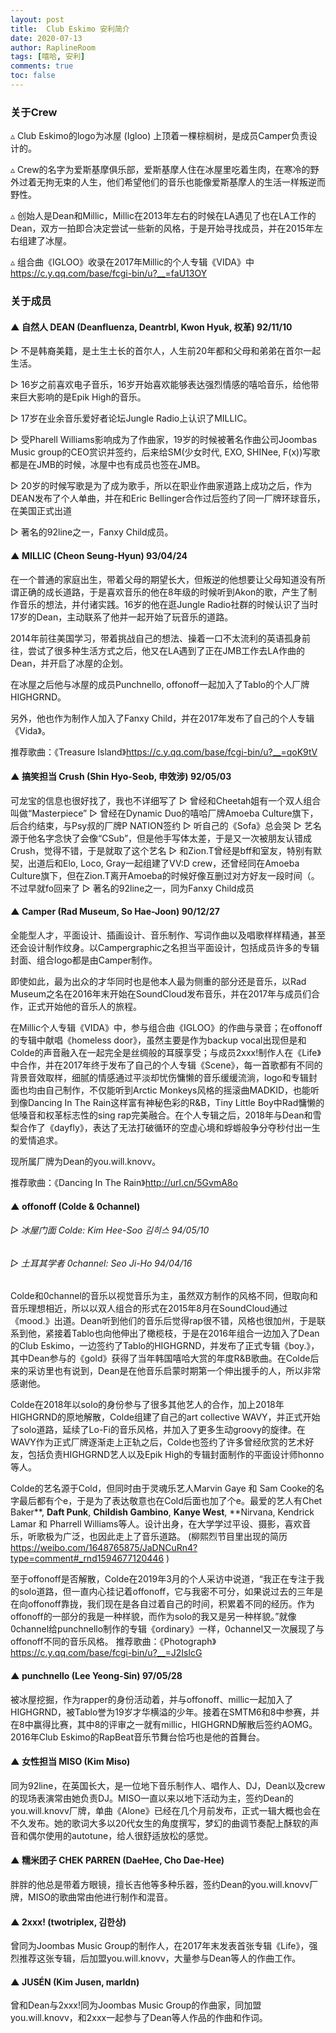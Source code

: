 ```yaml
---
layout: post
title:  Club Eskimo 安利简介
date: 2020-07-13
author: RaplineRoom
tags: [嘻哈, 安利]
comments: true
toc: false
---
```


### 关于Crew

▵ Club Eskimo的logo为冰屋 (Igloo) 上顶着一棵棕榈树，是成员Camper负责设计的。

▵ Crew的名字为爱斯基摩俱乐部，爱斯基摩人住在冰屋里吃着生肉，在寒冷的野外过着无拘无束的人生，他们希望他们的音乐也能像爱斯基摩人的生活一样叛逆而野性。

▵ 创始人是Dean和Millic，Millic在2013年左右的时候在LA遇见了也在LA工作的Dean，双方一拍即合决定尝试一些新的风格，于是开始寻找成员，并在2015年左右组建了冰屋。

▵ 组合曲《IGLOO》收录在2017年Millic的个人专辑《VIDA》中 https://c.y.qq.com/base/fcgi-bin/u?__=faU13OY

### 关于成员

#### ▲ 自然人 DEAN (Deanfluenza, Deantrbl, Kwon Hyuk, 权革) 92/11/10

▻ 不是韩裔美籍，是土生土长的首尔人，人生前20年都和父母和弟弟在首尔一起生活。

▻ 16岁之前喜欢电子音乐，16岁开始喜欢能够表达强烈情感的嘻哈音乐，给他带来巨大影响的是Epik High的音乐。

▻ 17岁在业余音乐爱好者论坛Jungle Radio上认识了MILLIC。

▻ 受Pharell Williams影响成为了作曲家，19岁的时候被著名作曲公司Joombas Music group的CEO赏识并签约，后来给SM(少女时代, EXO, SHINee, F(x))写歌都是在JMB的时候，冰屋中也有成员也签在JMB。

▻ 20岁的时候写歌是为了成为歌手，所以在职业作曲家道路上成功之后，作为DEAN发布了个人单曲，并在和Eric Bellinger合作过后签约了同一厂牌环球音乐，在美国正式出道

▻ 著名的92line之一，Fanxy Child成员。

#### ▲ MILLIC (Cheon Seung-Hyun) 93/04/24

在一个普通的家庭出生，带着父母的期望长大，但叛逆的他想要让父母知道没有所谓正确的成长道路，于是喜欢音乐的他在8年级的时候听到Akon的歌，产生了制作音乐的想法，并付诸实践。16岁的他在逛Jungle Radio社群的时候认识了当时17岁的Dean，主动联系了他并一起开始了玩音乐的道路。

2014年前往美国学习，带着挑战自己的想法、操着一口不太流利的英语孤身前往，尝试了很多种生活方式之后，他又在LA遇到了正在JMB工作去LA作曲的Dean，并开启了冰屋的企划。

在冰屋之后他与冰屋的成员Punchnello, offonoff一起加入了Tablo的个人厂牌HIGHGRND。

另外，他也作为制作人加入了Fanxy Child，并在2017年发布了自己的个人专辑《Vida》。

推荐歌曲：《Treasure Island》https://c.y.qq.com/base/fcgi-bin/u?__=qoK9tV

#### ▲ 搞笑担当 Crush (Shin Hyo-Seob, 申效涉) 92/05/03

可龙宝的信息也很好找了，我也不详细写了
▻ 曾经和Cheetah姐有一个双人组合叫做“Masterpiece”
▻ 曾经在Dynamic Duo的嘻哈厂牌Amoeba Culture旗下，后合约结束，与Psy叔的厂牌P NATION签约
▻ 听自己的《Sofa》总会哭
▻ 艺名源于他名字念快了会像“CSub”，但是他手写体太差，于是又一次被朋友认错成Crush，觉得不错，于是就取了这个艺名
▻ 和Zion.T曾经是bff和室友，特别有默契，出道后和Elo, Loco, Gray一起组建了VV:D crew，还曾经同在Amoeba Culture旗下，但在Zion.T离开Amoeba的时候好像互删过对方好友一段时间（。不过早就fo回来了
▻ 著名的92line之一，同为Fanxy Child成员

#### ▲ Camper (Rad Museum, So Hae-Joon) 90/12/27

全能型人才，平面设计、插画设计、音乐制作、写词作曲以及唱歌样样精通，甚至还会设计制作纹身。以Campergraphic之名担当平面设计，包括成员许多的专辑封面、组合logo都是由Camper制作。

即使如此，最为出众的才华同时也是他本人最为侧重的部分还是音乐，以Rad Museum之名在2016年末开始在SoundCloud发布音乐，并在2017年与成员们合作，正式开始他的音乐人的旅程。

在Millic个人专辑《VIDA》中，参与组合曲《IGLOO》的作曲与录音；在offonoff的专辑中献唱《homeless door》，虽然主要是作为backup vocal出现但是和Colde的声音融入在一起完全是丝绸般的耳膜享受；与成员2xxx!制作人在《Life》中合作，并在2017年终于发布了自己的个人专辑《Scene》，每一首歌都有不同的背景音效取样，细腻的情感通过平淡却忧伤慵懒的音乐缓缓流淌，logo和专辑封面也均由自己制作，不仅能听到Arctic Monkeys风格的摇滚曲MADKID，也能听到像Dancing In The Rain这样富有神秘色彩的R&B，Tiny Little Boy中Rad慵懒的低嗓音和权革标志性的sing rap完美融合。在个人专辑之后，2018年与Dean和雪梨合作了《dayfly》，表达了无法打破循环的空虚心境和蜉蝣般争分夺秒付出一生的爱情追求。

现所属厂牌为Dean的you.will.knovv。

推荐歌曲：《Dancing In The Rain》http://url.cn/5GvmA8o

#### ▲ offonoff (Colde & 0channel)

###### ▻ 冰屋门面 Colde: Kim Hee-Soo 김히스 94/05/10

###### ▻ 土耳其学者 0channel: Seo Ji-Ho 94/04/16

Colde和0channel的音乐以视觉音乐为主，虽然双方制作的风格不同，但取向和音乐理想相近，所以以双人组合的形式在2015年8月在SoundCloud通过《mood.》出道。Dean听到他们的音乐后觉得rap很不错，风格也很加州，于是联系到他，紧接着Tablo也向他伸出了橄榄枝，于是在2016年组合一边加入了Dean的Club Eskimo，一边签约了Tablo的HIGHGRND，并发布了正式专辑《boy.》，其中Dean参与的《gold》获得了当年韩国嘻哈大赏的年度R&B歌曲。在Colde后来的采访里也有说到，Dean是在他音乐启蒙时期第一个伸出援手的人，所以非常感谢他。

Colde在2018年以solo的身份参与了很多其他艺人的合作，加上2018年HIGHGRND的原地解散，Colde组建了自己的art collective WAVY，并正式开始了solo道路，延续了Lo-Fi的音乐风格，并加入了更多生动groovy的旋律。在WAVY作为正式厂牌逐渐走上正轨之后，Colde也签约了许多曾经欣赏的艺术好友，包括负责HIGHGRND艺人以及Epik High的专辑封面制作的平面设计师honno等人。

Colde的艺名源于Cold，但同时由于灵魂乐艺人Marvin Gaye 和 Sam Cooke的名字最后都有个e，于是为了表达敬意也在Cold后面也加了个e。最爱的艺人有Chet Baker**, **Daft Punk**, **Childish Gambino**, **Kanye West**, **Nirvana,  Kendrick Lamar 和 Pharrell Williams等人。设计出身，在大学学过平设、摄影，喜欢音乐，听歌极为广泛，也因此走上了音乐道路。 (柳熙烈节目里出现的简历 https://weibo.com/1648765875/JaDNCuRn4?type=comment#_rnd1594677120446 ) 

至于offonoff是否解散，Colde在2019年3月的个人采访中说道，“我正在专注于我的solo道路，但一直内心挂记着offonoff，它与我密不可分，如果说过去的三年是在向offonoff靠拢，我们现在是各自过着自己的时间，积累着不同的经历。作为offonoff的一部分的我是一种样貌，而作为solo的我又是另一种样貌。”就像0channel给punchnello制作的专辑《ordinary》一样，0channel又一次展现了与offonoff不同的音乐风格。
推荐歌曲：《Photograph》https://c.y.qq.com/base/fcgi-bin/u?__=J2IslcG

#### ▲ punchnello (Lee Yeong-Sin) 97/05/28

被冰屋挖掘，作为rapper的身份活动着，并与offonoff、millic一起加入了HIGHGRND，被Tablo誉为19岁才华横溢的少年。接着在SMTM6和8中参赛，并在8中赢得比赛，其中8的评审之一就有millic，HIGHGRND解散后签约AOMG。2016年Club Eskimo的RapBeat音乐节舞台恰巧也是他的首舞台。

#### ▲ 女性担当 MISO (Kim Miso)

同为92line，在英国长大，是一位地下音乐制作人、唱作人、DJ，Dean以及crew的现场表演常由她负责DJ。MISO一直以来以地下活动为主，签约Dean的you.will.knovv厂牌，单曲《Alone》已经在几个月前发布，正式一辑大概也会在不久发布。她的歌词大多以20代女生的角度撰写，梦幻的曲调节奏配上酥软的声音和偶尔使用的autotune，给人很舒适放松的感觉。

#### ▲ 糯米团子 CHEK PARREN (DaeHee, Cho Dae-Hee) 

胖胖的他总是带着方眼镜，擅长吉他等多种乐器，签约Dean的you.will.knovv厂牌，MISO的歌曲常由他进行制作和混音。

#### ▲ 2xxx! (twotriplex, 김한상)

曾同为Joombas Music Group的制作人，在2017年末发表首张专辑《Life》，强烈推荐这张专辑，后加盟you.will.knovv，大量参与Dean等人的作曲工作。

#### ▲ JUSÉN (Kim Jusen, marldn)

曾和Dean与2xxx!同为Joombas Music Group的作曲家，同加盟you.will.knovv，和2xxx一起参与了Dean等人作品的作曲和作词。